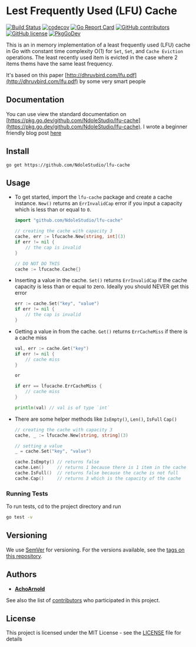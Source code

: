 Lest Frequently Used (LFU) Cache
==================================
[![Build Status](https://travis-ci.com/NdoleStudio/lfu-cache.svg?branch=master)](https://travis-ci.com/NdoleStudio/lfu-cache) 
[![codecov](https://codecov.io/gh/NdoleStudio/lfu-cache/branch/master/graph/badge.svg)](https://codecov.io/gh/NdoleStudio/lfu-cache) 
[![Go Report Card](https://goreportcard.com/badge/github.com/NdoleStudio/lfu-cache)](https://goreportcard.com/report/github.com/NdoleStudio/lfu-cache) 
[![GitHub contributors](https://img.shields.io/github/contributors/NdoleStudio/lfu-cache)](https://github.com/NdoleStudio/lfu-cache/graphs/contributors)
[![GitHub license](https://img.shields.io/github/license/NdoleStudio/lfu-cache?color=brightgreen)](https://github.com/NdoleStudio/lfu-cache/blob/master/LICENSE)
[![PkgGoDev](https://pkg.go.dev/badge/github.com/NdoleStudio/lfu-cache)](https://pkg.go.dev/github.com/NdoleStudio/lfu-cache)


This is an in memory implementation of a least frequently used (LFU) cache in Go with constant time complexity O(1) for `Set`, `Set`, and `Cache Eviction` operations. The least recently used item is evicted in the case where 2 items thems have the same least frequency.

It's based on this paper [http://dhruvbird.com/lfu.pdf](http://dhruvbird.com/lfu.pdf) by some very smart people

## Documentation

You can use view the standard documentation on  [https://pkg.go.dev/github.com/NdoleStudio/lfu-cache](https://pkg.go.dev/github.com/NdoleStudio/lfu-cache). I wrote a beginner friendly blog post [here](https://acho.arnold.cf/lfu-cache-go/)

## Install

```shell
go get https://github.com/NdoleStudio/lfu-cache
```

## Usage

- To get started, import the `lfu-cache` package and create a cache instance. `New()` returns an `ErrInvalidCap` error  if you input a capacity which is less than or equal to `0`.

    ```go
    import "github.com/NdoleStudio/lfu-cache"
    
    // creating the cache with capacity 3
    cache, err := lfucache.New[string, int](3)
    if err != nil {
        // the cap is invalid
    }
    
    // DO NOT DO THIS
    cache := lfucache.Cache{}
    ```

- Inserting a value in the cache. `Set()` returns `ErrInvalidCap` if the cache capacity is less than or equal to zero. Ideally you should NEVER get this error

    ```go
    err := cache.Set("key", "value")
    if err != nil {
        // the cap is invalid
    }
    ```

- Getting a value in from the cache. `Get()` returns `ErrCacheMiss` if there is a cache miss


    ```go
    val, err := cache.Get("key")
    if err != nil {
        // cache miss
    }
    
    or 
    
    if err == lfucache.ErrCacheMiss { 
        // cache miss
    }
    
    println(val) // val is of type `int`
    ```

- There are some helper methods like `IsEmpty()`, `Len()`, `IsFull` `Cap()`


    ```go
    // creating the cache with capacity 3
    cache, _ := lfucache.New[string, string](3)
    
    // setting a value
    _ = cache.Set("key", "value")
    
    cache.IsEmpty() // returns false
    cache.Len()     // returns 1 because there is 1 item in the cache
    cache.IsFull()  // returns false because the cache is not full
    cache.Cap()     // returns 3 which is the capacity of the cache
    ```

### Running Tests

To run tests, cd to the project directory and run

```bash
go test -v 
```

## Versioning

We use [SemVer](http://semver.org/) for versioning. For the versions available, see the [tags on this repository](https://github.com/NdoleStudio/lfu-cache/tags). 

## Authors

* **[AchoArnold](https://github.com/AchoArnold)**

See also the list of [contributors](https://github.com/NdoleStudio/lfu-cache/contributors) who participated in this project.

## License

This project is licensed under the MIT License - see the [LICENSE](LICENSE) file for details
